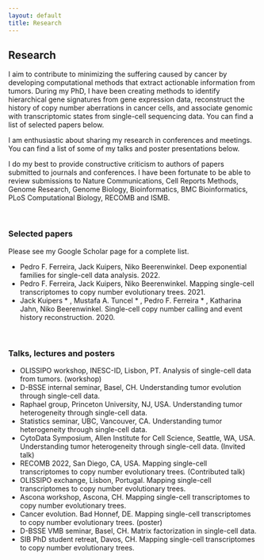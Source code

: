 ```yaml
---
layout: default
title: Research
---
```


## Research

I aim to contribute to minimizing the suffering caused by cancer by developing computational methods that extract actionable information from tumors. During my PhD, I have been creating methods to identify hierarchical gene signatures from gene expression data, reconstruct the history of copy number aberrations in cancer cells, and associate genomic with transcriptomic states from single-cell sequencing data. You can find a list of selected papers below. 

I am enthusiastic about sharing my research in conferences and meetings. You can find a list of some of my talks and poster presentations below.

I do my best to provide constructive criticism to authors of papers submitted to journals and conferences. I have been fortunate to be able to review submissions to Nature Communications, Cell Reports Methods, Genome Research, Genome Biology, Bioinformatics, BMC Bioinformatics, PLoS Computational Biology, RECOMB and ISMB.

<br>

### Selected papers
Please see my Google Scholar page for a complete list.
* Pedro F. Ferreira, Jack Kuipers, Niko Beerenwinkel. Deep exponential families for single-cell data analysis. 2022.
* Pedro F. Ferreira, Jack Kuipers, Niko Beerenwinkel. Mapping single-cell transcriptomes to copy number evolutionary trees. 2021.
* Jack Kuipers * , Mustafa A. Tuncel * , Pedro F. Ferreira * , Katharina Jahn, Niko Beerenwinkel. Single-cell copy number calling and event history reconstruction. 2020.

<br>

### Talks, lectures and posters
* OLISSIPO workshop, INESC-ID, Lisbon, PT. Analysis of single-cell data from tumors. (workshop)
* D-BSSE internal seminar, Basel, CH. Understanding tumor evolution through single-cell data.
* Raphael group, Princeton University, NJ, USA. Understanding tumor heterogeneity through single-cell data. 
* Statistics seminar, UBC, Vancouver, CA. Understanding tumor heterogeneity through single-cell data. 
* CytoData Symposium, Allen Institute for Cell Science, Seattle, WA, USA. Understanding tumor heterogeneity through single-cell data. (Invited talk)
* RECOMB 2022, San Diego, CA, USA. Mapping single-cell transcriptomes to copy number evolutionary trees. (Contributed talk)
* OLISSIPO exchange, Lisbon, Portugal. Mapping single-cell transcriptomes to copy number evolutionary trees. 
* Ascona workshop, Ascona, CH. Mapping single-cell transcriptomes to copy number evolutionary trees.
* Cancer evolution. Bad Honnef, DE. Mapping single-cell transcriptomes to copy number evolutionary trees. (poster)
* D-BSSE VMB seminar, Basel, CH. Matrix factorization in single-cell data.
* SIB PhD student retreat, Davos, CH. Mapping single-cell transcriptomes to copy number evolutionary trees. 
